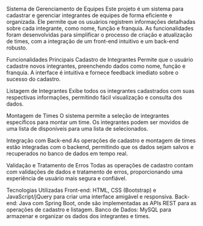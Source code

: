 Sistema de Gerenciamento de Equipes
Este projeto é um sistema para cadastrar e gerenciar integrantes de equipes de forma eficiente e organizada. Ele permite que os usuários registrem informações detalhadas sobre cada integrante, como nome, função e franquia. As funcionalidades foram desenvolvidas para simplificar o processo de criação e atualização de times, com a integração de um front-end intuitivo e um back-end robusto.

Funcionalidades Principais
Cadastro de Integrantes
Permite que o usuário cadastre novos integrantes, preenchendo dados como nome, função e franquia. A interface é intuitiva e fornece feedback imediato sobre o sucesso do cadastro.

Listagem de Integrantes
Exibe todos os integrantes cadastrados com suas respectivas informações, permitindo fácil visualização e consulta dos dados.

Montagem de Times
O sistema permite a seleção de integrantes específicos para montar um time. Os integrantes podem ser movidos de uma lista de disponíveis para uma lista de selecionados.

Integração com Back-end
As operações de cadastro e montagem de times estão integradas com o backend, permitindo que os dados sejam salvos e recuperados no banco de dados em tempo real.

Validação e Tratamento de Erros
Todas as operações de cadastro contam com validações de dados e tratamento de erros, proporcionando uma experiência de usuário mais segura e confiável.

Tecnologias Utilizadas
Front-end: HTML, CSS (Bootstrap) e JavaScript/jQuery para criar uma interface amigável e responsiva.
Back-end: Java com Spring Boot, onde são implementadas as APIs REST para as operações de cadastro e listagem.
Banco de Dados: MySQL para armazenar e organizar os dados dos integrantes e times.